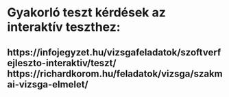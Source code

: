 <h1>Gyakorló teszt kérdések az interaktív teszthez:</h1>
<h2>
  https://infojegyzet.hu/vizsgafeladatok/szoftverfejleszto-interaktiv/teszt/
  https://richardkorom.hu/feladatok/vizsga/szakmai-vizsga-elmelet/
</h2>
